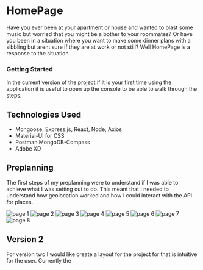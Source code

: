 # HomePage 
Have you ever been at your apartment or house and wanted to blast some music but worried that you might be a bother to your roommates? Or have you been in a situation where you want to make some dinner plans with a sibbling but arent sure if they are at work or not still? Well HomePage is a response to the situation 


### Getting Started
In the current version of the project if it is your first time using the application it is useful to open up the console to be able to walk through the steps. 

## Technologies Used
* Mongoose, Express.js, React, Node, Axios
* Material-UI for CSS 
* Postman MongoDB-Compass
* Adobe XD

## Preplanning
The first steps of my preplanning were to understand if I was able to achieve what I was setting out to do. This meant that I needed to understand how geolocation worked and how I could interact with the API for places.


![page 1](https://i.imgur.com/vSayoL8.jpg)
![page 2](https://i.imgur.com/2mfG4Yx.jpg)
![page 3](https://i.imgur.com/rDmdQNC.jpg)
![page 4](https://i.imgur.com/irmBVYz.jpg)
![page 5](https://i.imgur.com/oKDJJU0.jpg)
![page 6](https://i.imgur.com/KhxG5rk.jpg)
![page 7](https://i.imgur.com/siFjxjZ.jpg)
![page 8](https://i.imgur.com/t4VsCUh.jpg)



## Version 2
For version two I would like create a layout for the project for that is intuitive for the user. Currently the 